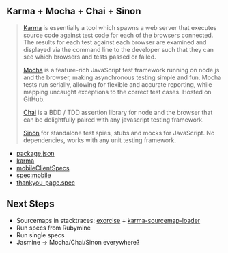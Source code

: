 Karma + Mocha + Chai + Sinon
----------------------------
> [Karma](http://karma-runner.github.io/0.12/index.html) is essentially a tool which spawns a web server that executes source code against test code for each of the browsers connected. The results for each test against each browser are examined and displayed via the command line to the developer such that they can see which browsers and tests passed or failed.
>
> [Mocha](http://visionmedia.github.io/mocha/) is a feature-rich JavaScript test framework running on node.js and the browser, making asynchronous testing simple and fun. Mocha tests run serially, allowing for flexible and accurate reporting, while mapping uncaught exceptions to the correct test cases. Hosted on GitHub.
>
> [Chai](http://chaijs.com/) is a BDD / TDD assertion library for node and the browser that can be delightfully paired with any javascript testing framework.
>
> [Sinon](http://sinonjs.org/) for standalone test spies, stubs and mocks for JavaScript.
No dependencies, works with any unit testing framework.

* [package.json](https://github.com/goodeggs/garbanzo/blob/master/package.json#L146-L153)
* [karma](https://github.com/goodeggs/garbanzo/blob/1130fa0a161b0d145e544cce21514a059b773618/Gruntfile.coffee#L507-L525)  
* [mobileClientSpecs](https://github.com/goodeggs/garbanzo/blob/1130fa0a161b0d145e544cce21514a059b773618/Gruntfile.coffee#L200-L204)
* [spec:mobile](https://github.com/goodeggs/garbanzo/blob/master/app/lib/tasks/grunt/specs.coffee#L62)
* [thankyou_page.spec](https://github.com/goodeggs/garbanzo/blob/master/src/mobile/spec/client/checkout/pages/thankyou_page.spec.coffee)  


Next Steps
----------

* Sourcemaps in stacktraces: [exorcise](https://github.com/mikefrey/grunt-exorcise) + [karma-sourcemap-loader](https://github.com/demerzel3/karma-sourcemap-loader)
* Run specs from Rubymine
* Run single specs
* Jasmine -> Mocha/Chai/Sinon everywhere?
